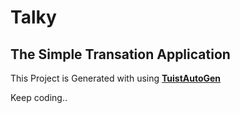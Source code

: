 # Talky
## The Simple Transation Application

This Project is Generated with using [**TuistAutoGen**](https://github.com/naldal/TuistAutoGen/tree/main)

Keep coding..

